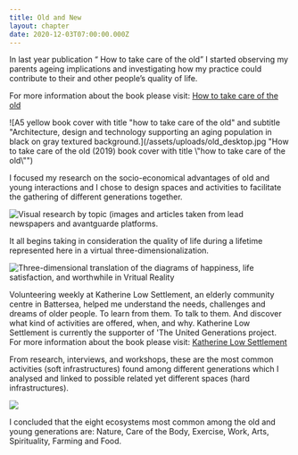 ```yaml
---
title: Old and New
layout: chapter
date: 2020-12-03T07:00:00.000Z
---
```

In last year publication “ How to take care of the old” I started observing my parents ageing implications and investigating how my practice could contribute to their and other people’s quality of life.

For more information about the book please visit: [How to take care of the old](https://adalbertolonardi.com/projects/take-care-of-the-old/)

![A5 yellow book cover with title "how to take care of the old" and subtitle "Architecture, design and technology supporting an aging population in black on gray textured background.](/assets/uploads/old_desktop.jpg "How to take care of the old (2019) book cover with title \\"how to take care of the old\\"")

I focused my research on the socio-economical advantages of old and young interactions and I chose to design spaces and activities to facilitate the gathering of different generations together.

![Visual research by topic (images and articles taken from lead newspapers and avantguarde platforms.](/assets/uploads/research1.jpg "Visual research by topic (images and articles taken from lead newspapers and avantguarde platforms.")

It all begins taking in consideration the quality of life during a lifetime represented here in a virtual three-dimensionalization. 

![Three-dimensional translation of the diagrams of happiness, life satisfaction, and worthwhile in Vritual Reality](/assets/uploads/diagram.jpg "Three-dimensional translation of the diagrams of happiness, life satisfaction, and worthwhile in Vritual Reality")

Volunteering weekly at Katherine Low Settlement, an elderly community centre in Battersea, helped me understand the needs, challenges and dreams of older people. To learn from them. To talk to them. And discover what kind of activities are offered, when, and why. Katherine Low Settlement is currently the supporter of 'The United Generations project. For more information about the book please visit: [](https://adalbertolonardi.com/projects/take-care-of-the-old/)[Katherine Low Settlement](https://www.klsettlement.org.uk/)

[](https://adalbertolonardi.com/projects/take-care-of-the-old/)From research, interviews, and workshops, these are the most common activities (soft infrastructures) found among different generations which I analysed and linked to possible related yet different spaces (hard infrastructures). 

![](/assets/uploads/activities-diagram1.jpg)

I concluded that the eight ecosystems most common among the old and young generations are: Nature, Care of the Body, Exercise, Work, Arts, Spirituality, Farming and Food.